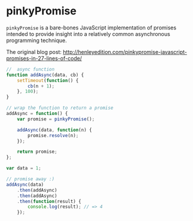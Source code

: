 # pinkyPromise

`pinkyPromise` is a bare-bones JavaScript implementation of promises intended to provide insight into a relatively common asynchronous programming technique.

The original blog post:
http://henleyedition.com/pinkypromise-javascript-promises-in-27-lines-of-code/

```javascript
//  async function
function addAsync(data, cb) {  
    setTimeout(function() {
        cb(n + 1);
    }, 100);
}

// wrap the function to return a promise
addAsync = function() {  
    var promise = pinkyPromise();

    addAsync(data, function(n) {
        promise.resolve(n);
    });

    return promise;
};

var data = 1;

// promise away :)
addAsync(data)  
    .then(addAsync)
    .then(addAsync)
    .then(function(result) {
        console.log(result); // => 4
    });

```

